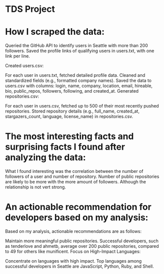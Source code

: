 # TDS Project

# How I scraped the data:    
Queried the GitHub API to identify users in Seattle with more than 200 followers.
Saved the profile links of qualifying users in users.txt, with one link per line.

Created users.csv:

For each user in users.txt, fetched detailed profile data.
Cleaned and standardized fields (e.g., formatted company names).
Saved the data to users.csv with columns: login, name, company, location, email, hireable, bio, public_repos, followers, following, and created_at.
Generated repositories.csv:

For each user in users.csv, fetched up to 500 of their most recently pushed repositories.
Stored repository details (e.g., full_name, created_at, stargazers_count, language, license_name) in repositories.csv.
      

# The most interesting facts and surprising facts I found after analyzing the data:
What I found interesting was the correlation between the number of followers of a user and number of repository. Number of public repositories are likely to be more with the more amount of followers. Although the relationship is not vert strong. 


# An actionable recommendation for developers based on my analysis:
Based on my analysis, actionable recommendations are as follows:    

Maintain more meaningful public repositories. Successful developers, such as tenderlove and ahmetb, average over 200 public repositories, compared to 49 for others like munificent.
Focus on High-Impact Languages:

Concentrate on languages with high impact. Top languages among successful developers in Seattle are JavaScript, Python, Ruby, and Shell.

